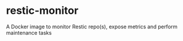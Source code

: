 # restic-monitor
A Docker image to monitor Restic repo(s), expose metrics and perform maintenance tasks
